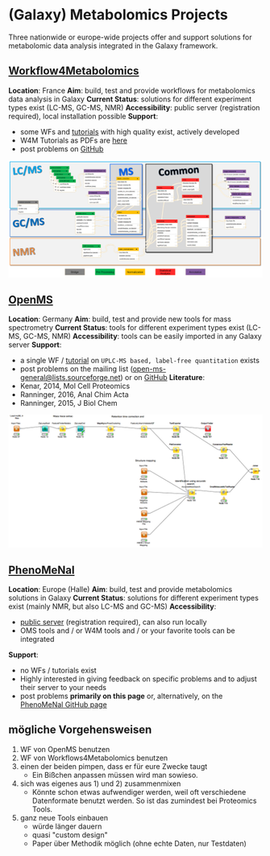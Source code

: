 # (Galaxy) Metabolomics Projects
Three nationwide or europe-wide projects offer and support solutions for metabolomic data analysis integrated in the Galaxy framework.

## [Workflow4Metabolomics](https://Workflow4Metabolomics.org)
**Location**: France
**Aim**: build, test and provide workflows for metabolomics data analysis in Galaxy
**Current Status**: solutions for different experiment types exist (LC-MS, GC-MS, NMR)
**Accessibility**: public server (registration required), local installation possible
**Support**:
- some WFs and [tutorials](http://workflow4metabolomics.org/howto) with high quality exist, actively developed
- W4M Tutorials as PDFs are [here](./Tutorials/)
- post problems on [GitHub](https://github.com/workflow4metabolomics/workflow4metabolomics/issues)

![W4M Tools](./images/W4M_workflow_overview.png)

## [OpenMS](http://www.openms.de/)
**Location**: Germany
**Aim**: build, test and provide new tools for mass spectrometry
**Current Status**: tools for different experiment types exist (LC-MS, GC-MS, NMR)
**Accessibility**: tools can be easily imported in any Galaxy server
**Support**: 
- a single WF / [tutorial](./OpenMS_Usertutorial_Metabolomics.pdf) on `UPLC-MS based, label-free quantitation` exists
- post problems on the mailing list (open-ms-general@lists.sourceforge.net) or on [GitHub](https://github.com/OpenMS/OpenMS/issues)
**Literature**:
- Kenar, 2014, Mol Cell Proteomics
- Ranninger, 2016, Anal Chim Acta
- Ranninger, 2015, J Biol Chem

![OpenMS WF](./images/OMS_WF.PNG)

## [PhenoMeNal](http://phenomenal-h2020.eu/home/)
**Location**: Europe (Halle)
**Aim**: build, test and provide metabolomics solutions in Galaxy
**Current Status**: solutions for different experiment types exist (mainly NMR, but also LC-MS and GC-MS)
**Accessibility**:
- [public server](public.phenomenal-h2020.eu) (registration required), can also run locally
- OMS tools and / or W4M tools and / or your favorite tools can be integrated

**Support**:
- no WFs / tutorials exist
- Highly interested in giving feedback on specific problems and to adjust their server to your needs
- post problems **primarily on this page** or, alternatively, on the [PhenoMeNal GitHub page](https://github.com/phnmnl/phenomenal-h2020)

## mögliche Vorgehensweisen
1. WF von OpenMS benutzen
2. WF von Workflows4Metabolomics benutzen
3. einen der beiden pimpen, dass er für eure Zwecke taugt
	- Ein Bißchen anpassen müssen wird man sowieso.
4. sich was eigenes aus 1) und 2) zusammenmixen
	- Könnte schon etwas aufwendiger werden, weil oft verschiedene Datenformate benutzt werden. So ist das zumindest bei Proteomics Tools.
5. ganz neue Tools einbauen
	- würde länger dauern
	- quasi "custom design"
	- Paper über Methodik möglich (ohne echte Daten, nur Testdaten)
